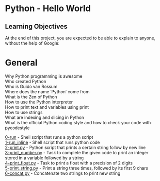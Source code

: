 # Python - Hello World

## Learning Objectives
At the end of this project, you are expected to be able to explain to anyone, without the help of Google:

# General
Why Python programming is awesome
<br>Who created Python
<br>Who is Guido van Rossum
<br>Where does the name ‘Python’ come from
<br>What is the Zen of Python
<br>How to use the Python interpreter
<br>How to print text and variables using print
<br>How to use strings
<br>What are indexing and slicing in Python
<br>What is the official Python coding style and how to check your code with pycodestyle

[0-run](https://github.com/ephraimm-zm/alu-higher_level_programming/blob/main/python-hello_world/0-run) - Shell script that runs a python script
<br>[1-run_inline](https://github.com/ephraimm-zm/alu-higher_level_programming/blob/main/python-hello_world/1-run_inline) - Shell script that runs python code
<br>[2-print.py](https://github.com/ephraimm-zm/alu-higher_level_programming/blob/main/python-hello_world/2-print.py) - Python script that prints a certain string follow by new line
<br>[3-print_number.py](https://github.com/ephraimm-zm/alu-higher_level_programming/blob/main/python-hello_world/3-print_number.py) - Task to complete the given code to print an integer stored in a variable followed by a string
<br>[4-print_float.py](https://github.com/ephraimm-zm/alu-higher_level_programming/blob/main/python-hello_world/4-print_float.py) - Task to print a float with a precision of 2 digits
<br>[5-print_string.py](https://github.com/ephraimm-zm/alu-higher_level_programming/blob/main/python-hello_world/5-print_string.py) - Print a string three times, followed by its first 9 chars
<br>[6-concat.py](https://github.com/ephraimm-zm/alu-higher_level_programming/blob/main/python-hello_world/6-concat.py) - Concatenate two strings to print new string
<br>
